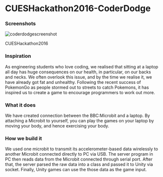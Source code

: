 # CUESHackathon2016-CoderDodge
### Screenshots
![coderdodgescreenshot](https://cloud.githubusercontent.com/assets/13993950/19841157/d43e393e-9efd-11e6-8ca3-d70cd0c22053.PNG)

CUESHackathon2016
### Inspiration
As engineering students who love coding, we realised that sitting at a laptop all day has huge consequences on our health, in particular, on our backs and necks. We often overlook this issue, and by the time we realise it, we have already got fat and unhealthy. Following the recent success of PokemonGo as people stormed out to streets to catch Pokemons, it has inspired us to create a game to encourage programmers to work out more.

### What it does
We have created connection between the BBC:Microbit and a laptop. By attaching a Microbit to yourself, you can play the games on your laptop by moving your body, and hence exercising your body.

### How we build it
We used one microbit to transmit its accelerometer-based data wirelessly to another Microbit connected directly to PC via USB.
The server program in PC then reads data from the Microbit connected through serial port. After that, the server parsed the raw data
into a class and passed it to Unity via socket. Finally, Unity games can use the those data as the game input.
